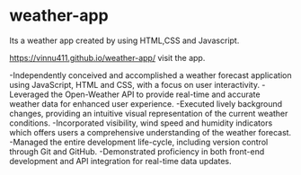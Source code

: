 # weather-app

Its a weather app created by using HTML,CSS and Javascript.

https://vinnu411.github.io/weather-app/
visit the app.

-Independently conceived and accomplished a weather forecast application using JavaScript, HTML and CSS, with a focus on user interactivity.
-Leveraged the Open-Weather API to provide real-time and accurate weather data for enhanced user experience.
-Executed lively background changes, providing an intuitive visual representation of the current weather conditions.
-Incorporated visibility, wind speed and humidity indicators which offers users a comprehensive understanding of the weather forecast.
-Managed the entire development life-cycle, including version control through Git and GitHub.
-Demonstrated proficiency in both front-end development and API integration for real-time data updates.
